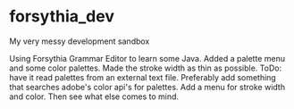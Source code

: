 # forsythia_dev
My very messy development sandbox

Using Forsythia Grammar Editor to learn some Java. Added a palette menu and some color palettes. Made the stroke width as thin as possible. 
ToDo: have it read palettes from an external text file. Preferably add something that searches adobe's color api's for palettes. 
Add a menu for stroke width and color. 
Then see what else comes to mind.
